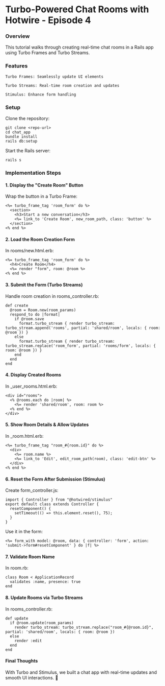 # Turbo-Powered Chat Rooms with Hotwire - Episode 4

### Overview

This tutorial walks through creating real-time chat rooms in a Rails app using Turbo Frames and Turbo Streams.

### Features
```
Turbo Frames: Seamlessly update UI elements

Turbo Streams: Real-time room creation and updates

Stimulus: Enhance form handling
```
### Setup

Clone the repository:
```
git clone <repo-url>
cd chat_app
bundle install
rails db:setup
```
Start the Rails server:
```
rails s
```
### Implementation Steps

#### 1. Display the "Create Room" Button

Wrap the button in a Turbo Frame:
```
<%= turbo_frame_tag 'room_form' do %>
  <section>
    <h3>Start a new conversation</h3>
    <%= link_to 'Create Room', new_room_path, class: 'button' %>
  </section>
<% end %>
```
#### 2. Load the Room Creation Form

In rooms/new.html.erb:
```
<%= turbo_frame_tag 'room_form' do %>
  <h4>Create Room</h4>
  <%= render "form", room: @room %>
<% end %>
```
#### 3. Submit the Form (Turbo Streams)

Handle room creation in rooms_controller.rb:
```
def create
  @room = Room.new(room_params)
  respond_to do |format|
    if @room.save
      format.turbo_stream { render turbo_stream: turbo_stream.append('rooms', partial: 'shared/room', locals: { room: @room }) }
    else
      format.turbo_stream { render turbo_stream: turbo_stream.replace('room_form', partial: 'rooms/form', locals: { room: @room }) }
    end
  end
end
```
#### 4. Display Created Rooms

In _user_rooms.html.erb:
```
<div id="rooms">
  <% @rooms.each do |room| %>
    <%= render 'shared/room', room: room %>
  <% end %>
</div>
```
#### 5. Show Room Details & Allow Updates

In _room.html.erb:
```
<%= turbo_frame_tag "room_#{room.id}" do %>
  <div>
    <%= room.name %>
    <%= link_to 'Edit', edit_room_path(room), class: 'edit-btn' %>
  </div>
<% end %>
```
#### 6. Reset the Form After Submission (Stimulus)

Create form_controller.js:
```
import { Controller } from "@hotwired/stimulus"
export default class extends Controller {
  resetComponent() {
    setTimeout(() => this.element.reset(), 75);
  }
}
```
Use it in the form:
```
<%= form_with model: @room, data: { controller: 'form', action: 'submit->form#resetComponent' } do |f| %>
```
#### 7. Validate Room Name

In room.rb:
```
class Room < ApplicationRecord
  validates :name, presence: true
end
```
#### 8. Update Rooms via Turbo Streams

In rooms_controller.rb:
```
def update
  if @room.update(room_params)
    render turbo_stream: turbo_stream.replace("room_#{@room.id}", partial: 'shared/room', locals: { room: @room })
  else
    render :edit
  end
end
```
#### Final Thoughts

With Turbo and Stimulus, we built a chat app with real-time updates and smooth UI interactions. 🚀

